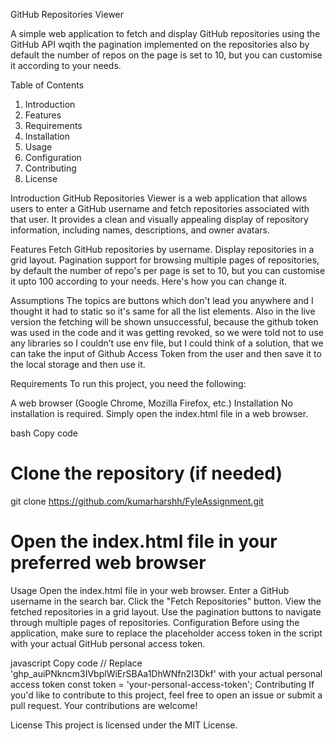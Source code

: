 
GitHub Repositories Viewer

A simple web application to fetch and display GitHub repositories using the GitHub API wqith the pagination implemented on the repositories also by default the number of repos on the page is set to 10, but you can customise it according to your needs.

Table of Contents

1. Introduction
2. Features
3. Requirements
4. Installation
5. Usage
6. Configuration
7. Contributing
8. License

Introduction
GitHub Repositories Viewer is a web application that allows users to enter a GitHub username and fetch repositories associated with that user. It provides a clean and visually appealing display of repository information, including names, descriptions, and owner avatars.

Features
Fetch GitHub repositories by username.
Display repositories in a grid layout.
Pagination support for browsing multiple pages of repositories, by default the number of repo's per page is set to 10, but you can customise it upto 100 according to your needs. Here's how you can change it.

Assumptions
The topics are buttons which don't lead you anywhere and I thought it had to static so it's same for all the list elements.
Also in the live version the fetching will be shown unsuccessful, because the github token was used in the code and it was getting revoked, so we were told not to use any libraries so I couldn’t use env file, but I could think of a solution, that we can take the input of Github Access Token from the user and then save it to the local storage and then use it.

Requirements
To run this project, you need the following:

A web browser (Google Chrome, Mozilla Firefox, etc.)
Installation
No installation is required. Simply open the index.html file in a web browser.

bash
Copy code
# Clone the repository (if needed)
git clone https://github.com/kumarharshh/FyleAssignment.git

# Open the index.html file in your preferred web browser
Usage
Open the index.html file in your web browser.
Enter a GitHub username in the search bar.
Click the "Fetch Repositories" button.
View the fetched repositories in a grid layout.
Use the pagination buttons to navigate through multiple pages of repositories.
Configuration
Before using the application, make sure to replace the placeholder access token in the script with your actual GitHub personal access token.

javascript
Copy code
// Replace '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' with your actual personal access token
const token = 'your-personal-access-token';
Contributing
If you'd like to contribute to this project, feel free to open an issue or submit a pull request. Your contributions are welcome!

License
This project is licensed under the MIT License.
